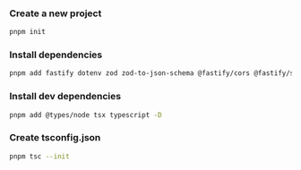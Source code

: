 ### Create a new project
```bash
pnpm init
```

### Install dependencies
```bash
pnpm add fastify dotenv zod zod-to-json-schema @fastify/cors @fastify/swagger @fastify/swagger-ui node-cach node-fetch ioredis @fastify/rate-limit
```

### Install dev dependencies
```bash
pnpm add @types/node tsx typescript -D
```

### Create tsconfig.json
```bash
pnpm tsc --init
```